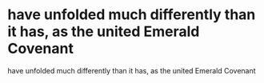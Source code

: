 # have unfolded much differently than it has,  as the united Emerald Covenant

have unfolded much differently than it has,  as the united Emerald Covenant